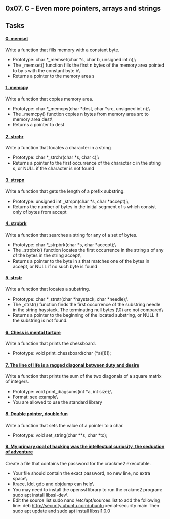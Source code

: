 ## 0x07. C - Even more pointers, arrays and strings

## Tasks

####  [0. memset](0-memset.c)

Write a function that fills memory with a constant byte.

* Prototype: char *_memset(char *s, char b, unsigned int n);\
* The _memset() function fills the first n bytes of the memory area pointed to by s with the constant byte b\
* Returns a pointer to the memory area s

#### [1. memcpy](1-memcpy.c)

Write a function that copies memory area.
* Prototype: char *_memcpy(char *dest, char *src, unsigned int n);\
* The _memcpy() function copies n bytes from memory area src to memory area dest\
* Returns a pointer to dest

#### [2. strchr](2-strchr.c)

Write a function that locates a character in a string

* Prototype: char *_strchr(char *s, char c);\
* Returns a pointer to the first occurrence of the character c in the string s, or NULL if the character is not found

#### [3. strspn](3-strspn.c)

Write a function that gets the length of a prefix substring.
* Prototype: unsigned int _strspn(char *s, char *accept);\
* Returns the number of bytes in the initial segment of s which consist only of bytes from accept

#### [4. strpbrk](4-strpbrk.c)

Write a function that searches a string for any of a set of bytes.

* Prototype: char *_strpbrk(char *s, char *accept);\
* The _strpbrk() function locates the first occurrence in the string s of any of the bytes in the string accept\
* Returns a pointer to the byte in s that matches one of the bytes in accept, or NULL if no such byte is found

#### [5. strstr](5-strstr.c)

Write a function that locates a substring.

* Prototype: char *_strstr(char *haystack, char *needle);\
* The _strstr() function finds the first occurrence of the substring needle in the string haystack. The terminating null bytes (\0) are not compared\
* Returns a pointer to the beginning of the located substring, or NULL if the substring is not found.

#### [6. Chess is mental torture](7-print_chessboard.c)

Write a function that prints the chessboard.

* Prototype: void print_chessboard(char (*a)[8]);

#### [7. The line of life is a ragged diagonal between duty and desire](8-print_diagsums.c)

Write a function that prints the sum of the two diagonals of a square matrix of integers.

* Prototype: void print_diagsums(int *a, int size);\
* Format: see example\
* You are allowed to use the standard library

#### [8. Double pointer, double fun](100-set_string.c)

Write a function that sets the value of a pointer to a char.

* Prototype: void set_string(char **s, char *to);

#### [9. My primary goal of hacking was the intellectual curiosity, the seduction of adventure](101-crackme_password)

Create a file that contains the password for the crackme2 executable.

* Your file should contain the exact password, no new line, no extra space\
* ltrace, ldd, gdb and objdump can help\
* You may need to install the openssl library to run the crakme2 program: sudo apt install libssl-dev\
* Edit the source list sudo nano /etc/apt/sources.list to add the following line: deb http://security.ubuntu.com/ubuntu xenial-security main Then sudo apt update and sudo apt install libssl1.0.0
